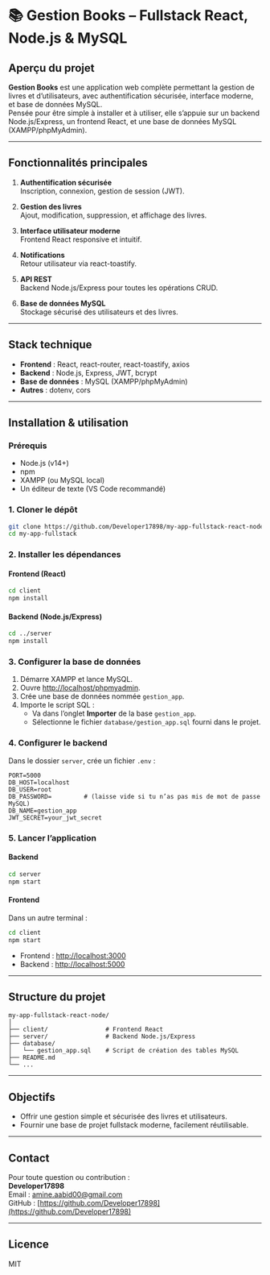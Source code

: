 # 📚 Gestion Books – Fullstack React, Node.js & MySQL

## Aperçu du projet

**Gestion Books** est une application web complète permettant la gestion de livres et d’utilisateurs, avec authentification sécurisée, interface moderne, et base de données MySQL.  
Pensée pour être simple à installer et à utiliser, elle s’appuie sur un backend Node.js/Express, un frontend React, et une base de données MySQL (XAMPP/phpMyAdmin).

---

## Fonctionnalités principales

1. **Authentification sécurisée**  
   Inscription, connexion, gestion de session (JWT).

2. **Gestion des livres**  
   Ajout, modification, suppression, et affichage des livres.

3. **Interface utilisateur moderne**  
   Frontend React responsive et intuitif.

4. **Notifications**  
   Retour utilisateur via react-toastify.

5. **API REST**  
   Backend Node.js/Express pour toutes les opérations CRUD.

6. **Base de données MySQL**  
   Stockage sécurisé des utilisateurs et des livres.

---

## Stack technique

- **Frontend** : React, react-router, react-toastify, axios
- **Backend** : Node.js, Express, JWT, bcrypt
- **Base de données** : MySQL (XAMPP/phpMyAdmin)
- **Autres** : dotenv, cors

---

## Installation & utilisation

### Prérequis

- Node.js (v14+)
- npm
- XAMPP (ou MySQL local)
- Un éditeur de texte (VS Code recommandé)

### 1. Cloner le dépôt

```bash
git clone https://github.com/Developer17898/my-app-fullstack-react-node.git
cd my-app-fullstack
```

### 2. Installer les dépendances

#### Frontend (React)

```bash
cd client
npm install
```

#### Backend (Node.js/Express)

```bash
cd ../server
npm install
```

### 3. Configurer la base de données

1. Démarre XAMPP et lance MySQL.
2. Ouvre [http://localhost/phpmyadmin](http://localhost/phpmyadmin).
3. Crée une base de données nommée `gestion_app`.
4. Importe le script SQL :
   - Va dans l’onglet **Importer** de la base `gestion_app`.
   - Sélectionne le fichier `database/gestion_app.sql` fourni dans le projet.

### 4. Configurer le backend

Dans le dossier `server`, crée un fichier `.env` :

```
PORT=5000
DB_HOST=localhost
DB_USER=root
DB_PASSWORD=         # (laisse vide si tu n’as pas mis de mot de passe MySQL)
DB_NAME=gestion_app
JWT_SECRET=your_jwt_secret
```

### 5. Lancer l’application

#### Backend

```bash
cd server
npm start
```

#### Frontend

Dans un autre terminal :

```bash
cd client
npm start
```

- Frontend : [http://localhost:3000](http://localhost:3000)
- Backend : [http://localhost:5000](http://localhost:5000)

---

## Structure du projet

```
my-app-fullstack-react-node/
│
├── client/                # Frontend React
├── server/                # Backend Node.js/Express
├── database/
│   └── gestion_app.sql    # Script de création des tables MySQL
├── README.md
└── ...
```

---

## Objectifs

- Offrir une gestion simple et sécurisée des livres et utilisateurs.
- Fournir une base de projet fullstack moderne, facilement réutilisable.

---

## Contact

Pour toute question ou contribution :  
**Developer17898**  
Email : [amine.aabid00@gmail.com](mailto:amine.aabid00@gmail.com)  
GitHub : [https://github.com/Developer17898](https://github.com/Developer17898)

---

## Licence

MIT
